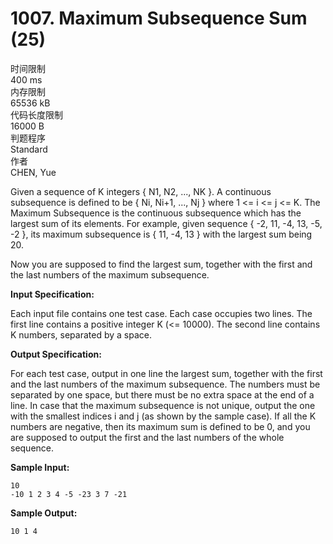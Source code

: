 # 1007. Maximum Subsequence Sum (25)
时间限制<br>
400 ms<br>
内存限制<br>
65536 kB<br>
代码长度限制<br>
16000 B<br>
判题程序<br>
Standard<br>
作者<br>
CHEN, Yue

Given a sequence of K integers { N1, N2, ..., NK }. A continuous subsequence is defined to be { Ni, Ni+1, ..., Nj } where 1 <= i <= j <= K. The Maximum Subsequence is the continuous subsequence which has the largest sum of its elements. For example, given sequence { -2, 11, -4, 13, -5, -2 }, its maximum subsequence is { 11, -4, 13 } with the largest sum being 20.

Now you are supposed to find the largest sum, together with the first and the last numbers of the maximum subsequence.

**Input Specification:**

Each input file contains one test case. Each case occupies two lines. The first line contains a positive integer K (<= 10000). The second line contains K numbers, separated by a space.

**Output Specification:**

For each test case, output in one line the largest sum, together with the first and the last numbers of the maximum subsequence. The numbers must be separated by one space, but there must be no extra space at the end of a line. In case that the maximum subsequence is not unique, output the one with the smallest indices i and j (as shown by the sample case). If all the K numbers are negative, then its maximum sum is defined to be 0, and you are supposed to output the first and the last numbers of the whole sequence.

**Sample Input:**

    10
    -10 1 2 3 4 -5 -23 3 7 -21
**Sample Output:**

    10 1 4
